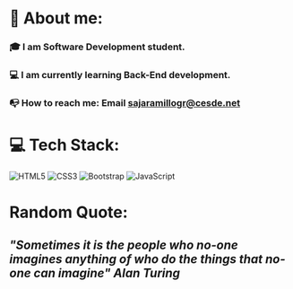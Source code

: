 # :wolf: About me: 

### :mortar_board: I am Software Development student.

### :computer: I am currently learning Back-End development.

### :mailbox_with_no_mail: How to reach me: Email sajaramillogr@cesde.net



# :computer: Tech Stack:

![HTML5](https://img.shields.io/badge/html5-%23E34F26.svg?style=for-the-badge&logo=html5&logoColor=white)
![CSS3](https://img.shields.io/badge/css3-%231572B6.svg?style=for-the-badge&logo=css3&logoColor=white)
![Bootstrap](https://img.shields.io/badge/bootstrap-%23563D7C.svg?style=for-the-badge&logo=bootstrap&logoColor=white)
![JavaScript](https://img.shields.io/badge/javascript-%23323330.svg?style=for-the-badge&logo=javascript&logoColor=%23F7DF1E)

<!-- ![logo](https://firebasestorage.googleapis.com/v0/b/proyecto1-sj.appspot.com/o/Fotor_AI%20(1).png?alt=media&token=c5357bd7-6000-4483-ae6e-0bbc91d6e274) -->

# Random Quote:

## *"Sometimes it is the people who no-one imagines anything of who do the things that no-one can imagine"* ***Alan Turing***

   
